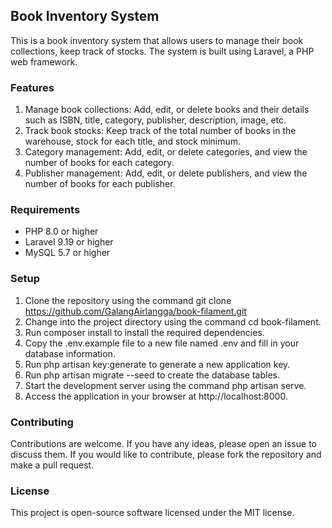 ## Book Inventory System
This is a book inventory system that allows users to manage their book collections, keep track of stocks. The system is built using Laravel, a PHP web framework.

### Features
1. Manage book collections: Add, edit, or delete books and their details such as ISBN, title, category, publisher, description, image, etc. 
2. Track book stocks: Keep track of the total number of books in the warehouse, stock for each title, and stock minimum. 
3. Category management: Add, edit, or delete categories, and view the number of books for each category. 
4. Publisher management: Add, edit, or delete publishers, and view the number of books for each publisher.


### Requirements
* PHP 8.0 or higher 
* Laravel 9.19 or higher 
* MySQL 5.7 or higher


### Setup
1. Clone the repository using the command git clone https://github.com/GalangAirlangga/book-filament.git
2. Change into the project directory using the command cd book-filament. 
3. Run composer install to install the required dependencies. 
4. Copy the .env.example file to a new file named .env and fill in your database information. 
5. Run php artisan key:generate to generate a new application key. 
6. Run php artisan migrate --seed to create the database tables. 
7. Start the development server using the command php artisan serve. 
8. Access the application in your browser at http://localhost:8000.

### Contributing
Contributions are welcome. If you have any ideas, please open an issue to discuss them. If you would like to contribute, please fork the repository and make a pull request.

### License
This project is open-source software licensed under the MIT license.
